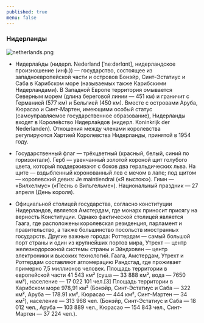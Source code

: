 ```yaml
---
published: true
menu: false
---
```

### Нидерланды
![netherlands.png]({{site.baseurl}}images/netherlands.png)

- Нидерла́нды (нидерл. Nederland [ˈneːdərlɑnt], нидерландское произношение (инф.)) — государство, состоящее из западноевропейской части и островов Бонэйр, Синт-Эстатиус и Саба в Карибском море (называемых также Карибскими Нидерландами). В Западной Европе территория омывается Северным морем (длина береговой линии — 451 км) и граничит с Германией (577 км) и Бельгией (450 км). Вместе с островами Аруба, Кюрасао и Синт-Мартен, имеющими особый статус (самоуправляемое государственное образование), Нидерланды входят в Короле́вство Нидерла́ндов (нидерл. Koninkrijk der Nederlanden). Отношения между членами королевства регулируются Хартией Королевства Нидерланды, принятой в 1954 году.

- Государственный флаг — трёхцветный (красный, белый, синий по горизонтали). Герб — увенчанный золотой короной щит голубого цвета, который поддерживают с боков два геральдических льва. На щите — вздыбленный коронованный лев с мечом в лапе; под щитом — королевский девиз: Je maintiendrai («Я выстою»). Гимн — «Вилхелмус» («Песнь о Вильгельме»). Национальный праздник — 27 апреля (День короля).

- Официальной столицей государства, согласно конституции Нидерландов, является Амстердам, где монарх приносит присягу на верность Конституции. Однако фактической столицей является Гаага, где расположены королевская резиденция, парламент и правительство, а также большинство посольств иностранных государств. Другие важные города: Роттердам — самый большой порт страны и один из крупнейших портов мира, Утрехт — центр железнодорожной системы страны и Эйндховен — центр электроники и высоких технологий. Гаага, Амстердам, Утрехт и Роттердам составляют агломерацию Рандстад, где проживает примерно 7,5 миллионов человек. Площадь территории в европейской части 41 543 км² (суша — 33 888 км², вода — 7650 км²), население — 17 022 101 чел.[3] Площадь территории в Карибском море 978,91 км² (Бонэйр, Синт-Эстатиус и Саба — 322 км², Аруба — 178.91 км², Кюрасао — 444 км², Синт-Мартен — 34 км²), население — 313 968 чел. (Бонэйр, Синт-Эстатиус и Саба — 18 012 чел., Аруба — 103 889 чел., Кюрасао — 154 843 чел., Синт-Мартен — 37 224 чел.).
